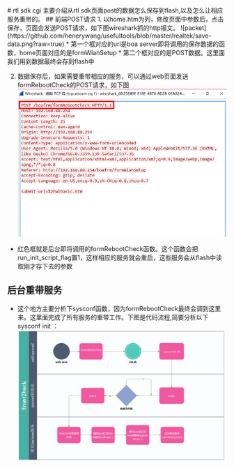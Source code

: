 <meta http-equiv="refresh" content="10">
# rtl sdk cgi
主要介绍从rtl sdk页面post的数据怎么保存到flash,以及怎么让相应服务重带的。  
## 前端POST请求  
1. 以home.htm为列，修改页面中参数后，点击保存，页面会发送POST请求，如下图wireshark抓的http报文。  
![packet](https://github.com/henerywang/usefultools/blob/master/realtek/save-data.png?raw=true) 
* 第一个框对应的url是boa  server即将调用的保存数据的函数，home页面对应的是formWlanSetup  
* 第二个框对应的是POST数据。这里面我们用到数据最终会存到flash中  

2. 数据保存后，如果需要重带相应的服务，可以通过web页面发送formRebootCheck的POST请求，如下图  
![packet](https://github.com/henerywang/usefultools/blob/master/realtek/do-service.png?raw=true)  
* 红色框就是后台即将调用的formRebootCheck函数。这个函数会把run_init_script_flag置1，这样相应的服务就会重启，这些服务会从flash中读取刚才存下去的参数  

## 后台重带服务
* 这个地方主要分析下sysconf函数，因为formRebootCheck最终会调到这里来。这里面完成了所有服务的重带工作。下图是代码流程,简要分析以下sysconf init ：  
![dsl](https://github.com/henerywang/usefultools/blob/master/realtek/frount2back.png?raw=true)  

